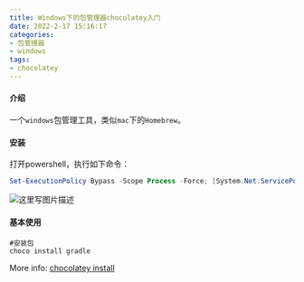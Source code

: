 ```yaml
---
title: Windows下的包管理器chocolatey入门
date: 2022-2-17 15:16:17
categories:
- 包管理器
- windows
tags:
- chocolatey
---
```


#### 介绍

一个`windows`包管理工具，类似`mac`下的`Homebrew`。

#### 安装

打开powershell，执行如下命令：

```powershell
Set-ExecutionPolicy Bypass -Scope Process -Force; [System.Net.ServicePointManager]::SecurityProtocol = [System.Net.ServicePointManager]::SecurityProtocol -bor 3072; iex ((New-Object System.Net.WebClient).DownloadString('https://community.chocolatey.org/install.ps1'))
```

<!--more-->

![这里写图片描述](https://objects.yongtao.wang/images/20220217/20220217152250.png)

#### 基本使用

```shell script
#安装包
choco install gradle
```
  
More info: [chocolatey install](https://chocolatey.org/install#individual)
